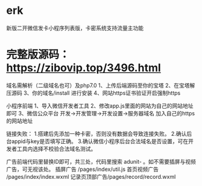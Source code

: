 # erk
新版二开微信发卡小程序列表版，卡密系统支持流量主功能

# 完整版源码：https://zibovip.top/3496.html

域名需解析（二级域名也可）及php7.0
1、上传后端源码至你的宝塔
2、在宝塔解压源码
3、你的域名/install 进行安装
4、网站https证书验证开启强制https

小程序前端
1、导入微信开发者工具
2、修改app.js里面的网站为自己的网站地址即可
3、微信公众平台 开发→开发管理→开发设置→服务器域名 加入自己的https的网站地址

链接失败：
1.搭建后先添加一种卡密，否则没有数据会导致连接失败。
2.确认后台appid与key是否填写正确。
3.确认微信小程序后台合法域名是否设置，可在开发者工具内选择不校验合法域名测试。

广告前端代码里替换ID即可，共三处，代码里搜索 adunit- 。如不需要插屏与视频广告，可无视该处。
插屏广告 /pages/index/util.js
首页视频广告 /pages/index/index.wxml
记录页顶部广告/pages/record/record.wxml
